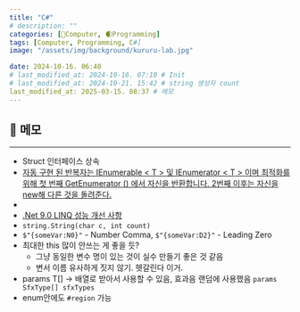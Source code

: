 ```yaml
---
title: "C#"
# description: ""
categories: [💫Computer, 🌒Programming]
tags: [Computer, Programming, C#]
image: "/assets/img/background/kururu-lab.jpg"

date: 2024-10-16. 06:40
# last_modified_at: 2024-10-16. 07:10 # Init
# last_modified_at: 2024-10-21. 15:42 # string 생성자 count
last_modified_at: 2025-03-15. 08:37 # 메모
---
```


## 💫 메모

---

- Struct 인터페이스 상속
- [자동 구현 된 반복자는 IEnumerable < T > 및 IEnumerator < T > 이며 최적화를 위해 첫 번째 GetEnumerator () 에서 자신을 반환합니다. 2번째 이후는 자신을 new해 다른 것을 돌려준다.](https://x.com/neuecc/status/1843568471768215622)
- [](https://x.com/_danuel_/status/1823337950832382124)
- [.Net 9.0 LINQ 성능 개선 사항](https://news.hada.io/topic?id=17327)
- `string.String(char c, int count)`
- `$"{someVar:N0}"` - Number Comma, `$"{someVar:D2}"` - Leading Zero
- 최대한 this 많이 안쓰는 게 좋을 듯?
  - 그냥 동일한 변수 명이 있는 것이 실수 만들기 좋은 것 같음
  - 변서 이름 유사하게 짓지 않기. 헷갈린다 이거.
- params T[] -> 배열로 받아서 사용할 수 있음, 효과음 랜덤에 사용했음 `params SfxType[] sfxTypes`
- enum안에도 `#region` 가능
